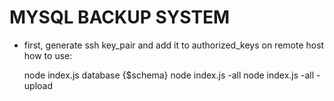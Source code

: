 # MYSQL BACKUP SYSTEM
* first, generate ssh key_pair and add it to authorized_keys on remote host
how to use:

    node index.js database {$schema}
    node index.js -all
    node index.js -all -upload
